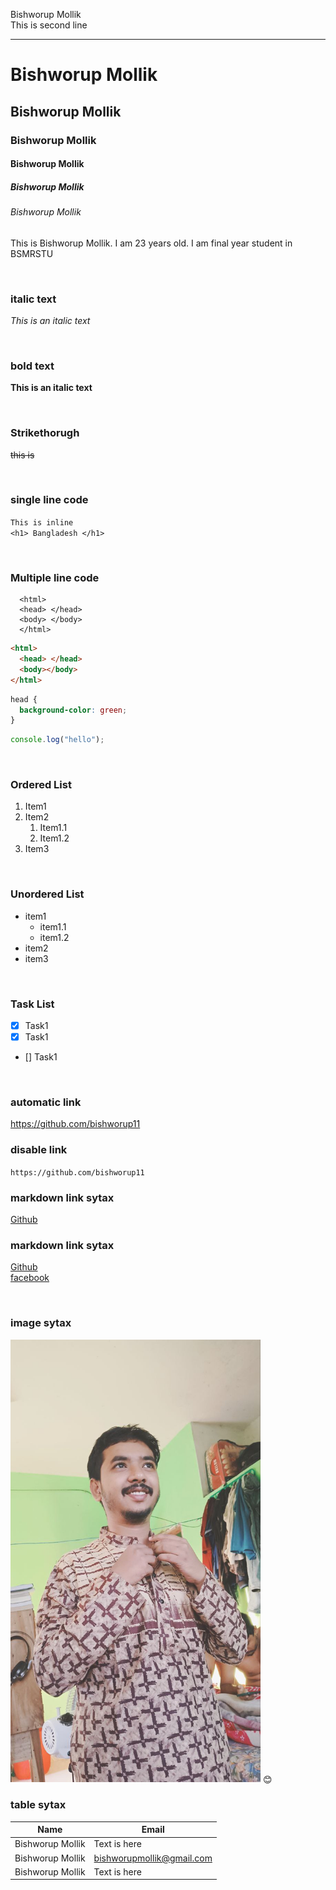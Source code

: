 <!--markdown tutorial-->

Bishworup Mollik<br/>
This is second line

---

# Bishworup Mollik

## Bishworup Mollik

### Bishworup Mollik

#### Bishworup Mollik

##### Bishworup Mollik

###### Bishworup Mollik

<p>This is Bishworup Mollik. I am 23 years old. I am final year student in BSMRSTU</p>

<br/>

### italic text

_This is an italic text_

<br/>

### bold text

**This is an italic text**

<br/>

### Strikethorugh

~~this is~~

<br/>

### single line code

`This is inline`  
`<h1> Bangladesh </h1>`

<br/>

### Multiple line code

```
  <html>
  <head> </head>
  <body> </body>
  </html>
```

```html
<html>
  <head> </head>
  <body></body>
</html>
```

```css
head {
  background-color: green;
}
```

```javascript
console.log("hello");
```

<br/>

### Ordered List

1. Item1
2. Item2
   1. Item1.1
   2. Item1.2
3. Item3

<br/>

### Unordered List

- item1
  - item1.1
  - item1.2
- item2
- item3

<br/>

### Task List

- [x] Task1
- [x] Task1
- [] Task1

<br/>

### automatic link

https://github.com/bishworup11

### disable link

`https://github.com/bishworup11`

### markdown link sytax

[Github](https://github.com/bishworup11)

### markdown link sytax

[Github][websitelink]  
[facebook][facebooklink]

<br/>

### image sytax

<!-- ![profile](./images/me.jpg) -->
<img src="./images/me.jpg" width="400" title="profile image"/>  
😊

<br/>

### table sytax

| Name         | Email                  |
| ------------ | ---------------------- |
|Bishworup Mollik | Text is here           |
|Bishworup Mollik | bishworupmollik@gmail.com |
|Bishworup Mollik | Text is here           |

<!-- all link is here -->

[websitelink]: https://github.com/bishworup11
[facebooklink]: https://www.facebook.com/studywithanis

